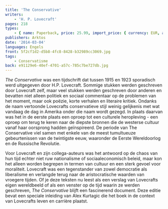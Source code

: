 ```yaml
---
title: 'The Conservative'
writers:
    - 'H. P. Lovecraft'
pages: 218
types:
    - { name: Paperback, price: 25.99, import_price: { currency: EUR, amount: 17.28 }, isbn: 978-1-907166-30-3 }
publishers: Arktos
date: '2014-03-04'
languages: Engels
front: 5f2cf1d2-d5b8-4fc8-8428-b32989cc3069.jpg
tags:
    - Conservatisme
back: e91129e6-40ef-4701-a57c-785c7be727db.jpg
---
```


*The Conservative* was een tijdschrift dat tussen 1915 en 1923 sporadisch werd uitgegeven door H.P. Lovecraft. Sommige stukken werden geschreven door Lovecraft zelf, maar veel stukken werden geschreven door anderen en bevatten niet alleen politiek en sociaal commentaar op de problemen van het moment, maar ook poëzie, korte verhalen en literaire kritiek. Ondanks de naam vertoonde Lovecrafts conservatieve stijl weinig gelijkenis met wat vandaag de dag in Amerika onder die naam wordt gezegd. In plaats daarvan was het in de eerste plaats een oproep tot een culturele heropleving - een oproep om terug te keren naar de diepste bronnen die de westerse cultuur vanaf haar oorsprong hadden geïnspireerd. De periode van The Conservative viel samen met enkele van de meest tumultueuze gebeurtenissen van de twintigste eeuw, waaronder de Eerste Wereldoorlog en de Russische Revolutie.

Voor Lovecraft en zijn collega-auteurs was het antwoord op de chaos van hun tijd echter niet ruw nationalisme of sociaaleconomisch beleid, maar kon het alleen worden begrepen in termen van cultuur en een sterk gevoel voor moraliteit. Lovecraft was een tegenstander van zowel democratie als liberalisme en verlangde terug naar de aristocratische waarden van vroegere tijden. Of je deze teksten nu leest als een verslag van Lovecrafts eigen wereldbeeld of als een venster op de tijd waarin ze werden geschreven, *The Conservative* blijft een fascinerend document. Deze editie bevat een speciale inleiding van Alex Kurtagic die het boek in de context van Lovecrafts leven en carrière plaatst.
